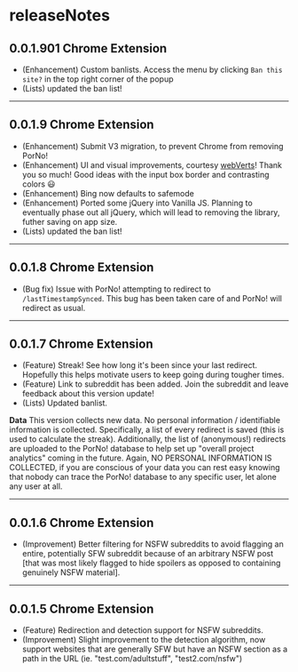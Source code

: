 # releaseNotes

## 0.0.1.901 Chrome Extension

- (Enhancement) Custom banlists. Access the menu by clicking `Ban this site?` in the top right corner of the popup
- (Lists) updated the ban list!

***

## 0.0.1.9 Chrome Extension

- (Enhancement) Submit V3 migration, to prevent Chrome from removing PorNo!
- (Enhancement) UI and visual improvements, courtesy [webVerts](https://github.com/mrvivacious/PorNo-_Porn_Blocker/commits?author=webVerts)! Thank you so much! Good ideas with the input box border and contrasting colors 😃
- (Enhancement) Bing now defaults to safemode
- (Enhancement) Ported some jQuery into Vanilla JS. Planning to eventually phase out all jQuery, which will lead to removing the library, futher saving on app size.
- (Lists) updated the ban list!

***

## 0.0.1.8 Chrome Extension

- (Bug fix) Issue with PorNo! attempting to redirect to `/lastTimestampSynced`. This bug has been taken care of and PorNo! will redirect as usual.

***

## 0.0.1.7 Chrome Extension

- (Feature) Streak! See how long it's been since your last redirect. Hopefully this helps motivate users to keep going during tougher times.
- (Feature) Link to subreddit has been added. Join the subreddit and leave feedback about this version update!
- (Lists) Updated banlist.

**Data** This version collects new data. No personal information / identifiable information is collected.
Specifically, a list of every redirect is saved (this is used to calculate the streak). Additionally, the list of (anonymous!) redirects are uploaded to 
 the PorNo! database to help set up "overall project analytics" coming in the future.
Again, NO PERSONAL INFORMATION IS COLLECTED, if you are conscious of your data you can rest easy knowing that nobody can trace the PorNo! database to any specific user, let alone any user at all.

***

## 0.0.1.6 Chrome Extension

- (Improvement) Better filtering for NSFW subreddits to avoid flagging an entire, potentially SFW subreddit because of an arbitrary NSFW post [that was most likely flagged to hide spoilers as opposed to containing genuinely NSFW material].

***

## 0.0.1.5 Chrome Extension

- (Feature) Redirection and detection support for NSFW subreddits.
- (Improvement) Slight improvement to the detection algorithm, now support websites that are generally SFW but have an NSFW section as a path in the URL (ie. "test.com/adultstuff", "test2.com/nsfw")


